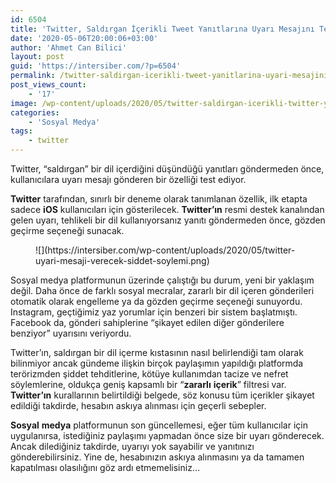 ```yaml
---
id: 6504
title: 'Twitter, Saldırgan İçerikli Tweet Yanıtlarına Uyarı Mesajını Test Ediyor'
date: '2020-05-06T20:00:06+03:00'
author: 'Ahmet Can Bilici'
layout: post
guid: 'https://intersiber.com/?p=6504'
permalink: /twitter-saldirgan-icerikli-tweet-yanitlarina-uyari-mesajini-test-ediyor/
post_views_count:
    - '17'
image: /wp-content/uploads/2020/05/twitter-saldirgan-icerikli-twitter-yanitlarina-uyari-mesajlarini-test-ediyor.png
categories:
    - 'Sosyal Medya'
tags:
    - twitter
---
```


Twitter, “saldırgan” bir dil içerdiğini düşündüğü yanıtları göndermeden önce, kullanıcılara uyarı mesajı gönderen bir özelliği test ediyor.

**Twitter** tarafından, sınırlı bir deneme olarak tanımlanan özellik, ilk etapta sadece **iOS** kullanıcıları için gösterilecek. **Twitter’ın** resmi destek kanalından gelen uyarı, tehlikeli bir dil kullanıyorsanız yanıtı göndermeden önce, gözden geçirme seçeneği sunacak.

<figure class="wp-block-image size-large">![](https://intersiber.com/wp-content/uploads/2020/05/twitter-uyari-mesaji-verecek-siddet-soylemi.png)</figure>Sosyal medya platformunun üzerinde çalıştığı bu durum, yeni bir yaklaşım değil. Daha önce de farklı sosyal mecralar, zararlı bir dil içeren gönderileri otomatik olarak engelleme ya da gözden geçirme seçeneği sunuyordu. Instagram, geçtiğimiz yaz yorumlar için benzeri bir sistem başlatmıştı. Facebook da, gönderi sahiplerine “şikayet edilen diğer gönderilere benziyor” uyarısını veriyordu.

Twitter’ın, saldırgan bir dil içerme kıstasının nasıl belirlendiği tam olarak bilinmiyor ancak gündeme ilişkin birçok paylaşımın yapıldığı platformda terörizmden şiddet tehditlerine, kötüye kullanımdan tacize ve nefret söylemlerine, oldukça geniş kapsamlı bir “**zararlı** **içerik**” filtresi var. **Twitter’ın** kurallarının belirtildiği belgede, söz konusu tüm içerikler şikayet edildiği takdirde, hesabın askıya alınması için geçerli sebepler.

**Sosyal** **medya** platformunun son güncellemesi, eğer tüm kullanıcılar için uygulanırsa, istediğiniz paylaşımı yapmadan önce size bir uyarı gönderecek. Ancak dilediğiniz takdirde, uyarıyı yok sayabilir ve yanıtınızı gönderebilirsiniz. Yine de, hesabınızın askıya alınmasını ya da tamamen kapatılması olasılığını göz ardı etmemelisiniz…